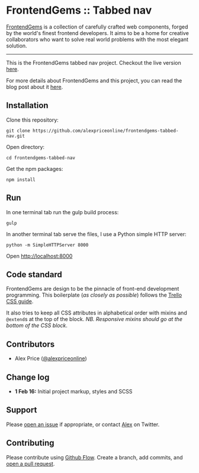 # FrontendGems :: Tabbed nav

[FrontendGems](http://frontendgems.com/) is a collection of carefully crafted
web components, forged by the world's finest frontend developers. It aims to
be a home for creative collaborators who want to solve real world problems
with the most elegant solution.

-------------------------------

This is the FrontendGems tabbed nav project. Checkout the live version
[here](http://alexpriceonline.github.io/frontendgems-tabbed-nav/).

For more details about FrontendGems and this project, you can read the blog
post about it [here](http://frontendgems.com/blog/).

## Installation

Clone this repository:

`git clone https://github.com/alexpriceonline/frontendgems-tabbed-nav.git`

Open directory:

`cd frontendgems-tabbed-nav`

Get the npm packages:

`npm install`

## Run

In one terminal tab run the gulp build process:

`gulp`

In another terminal tab serve the files, I use a Python simple HTTP server:

`python -m SimpleHTTPServer 8000`

Open [http://localhost:8000](http://localhost:8000)

## Code standard

FrontendGems are design to be the pinnacle of front-end development
programming. This boilerplate (_as closely as possible_) follows the
[Trello CSS guide](https://gist.github.com/bobbygrace/9e961e8982f42eb91b80).

It also tries to keep all CSS attributes in alphabetical order with mixins
and `@extend`s at the top of the block. _NB. Responsive mixins should go at
the bottom of the CSS block_.

## Contributors

* Alex Price ([@alexpriceonline](https://twitter.com/alexpriceonline))

## Change log

* __1 Feb 16:__ Initial project markup, styles and SCSS

## Support

Please [open an issue](https://github.com/alexpriceonline/frontendgems-tabbed-nav/issues/new)
if appropriate, or contact [Alex](http://twitter.com/alexpriceonline/) on
Twitter.

## Contributing

Please contribute using [Github Flow](https://guides.github.com/introduction/flow/).
Create a branch, add commits, and [open a pull request](https://github.com/alexpriceonline/frontendgems-tabbed-nav/compare/).
